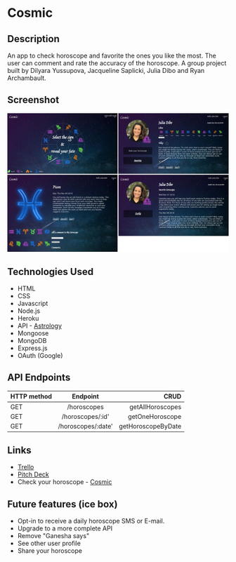 # Cosmic 

## Description
An app to check horoscope and favorite the ones you like the most.
The user can comment and rate the accuracy of the horoscope.
A group project built by Dilyara Yussupova, Jacqueline Saplicki, Julia Dibo and Ryan Archambault.

## Screenshot
![ScreenShot](public/img/cosmicscreenshot.jpg)

## Technologies Used
 * HTML
 * CSS
 * Javascript
 * Node.js
 * Heroku
 * API - [Astrology](http://horoscope-api.herokuapp.com/)
 * Mongoose
 * MongoDB
 * Express.js
 * OAuth (Google)


 ## API Endpoints

 | HTTP method | Endpoint | CRUD |
| ------------ |:-------------:| -----:|
| GET | /horoscopes | getAllHoroscopes |
| GET | /horoscopes/:id' | getOneHoroscope |
| GET | /horoscopes/:date' | getHoroscopeByDate |


 ## Links
 * [Trello](https://trello.com/b/ZS371KkO/project-3)
 * [Pitch Deck](https://docs.google.com/presentation/d/10dXU2MZpfmny6LKK1wQliPGXkqTMdtowTK_K8pgyKeI/edit?usp=sharing)
 * Check your horoscope - [Cosmic](https://cosmic-zodiac.herokuapp.com/) 

## Future features (ice box)
 * Opt-in to receive a daily horoscope SMS or E-mail.
 * Upgrade to a more complete API
 * Remove "Ganesha says"
 * See other user profile 
 * Share your horoscope
